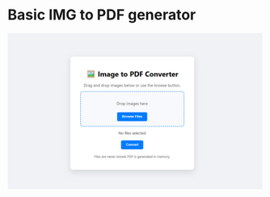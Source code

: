 # Basic IMG to PDF generator


![alt text](https://github.com/shadow1301/IMG-to-PDF/blob/main/readme/image.png)
